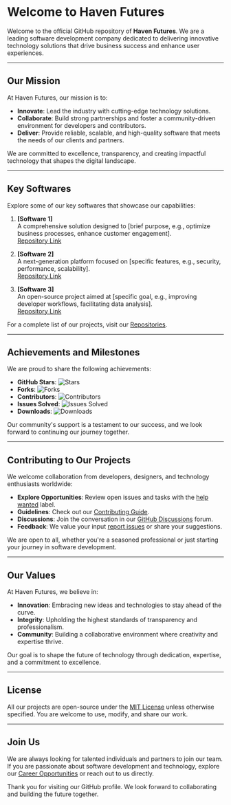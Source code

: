# Welcome to Haven Futures

Welcome to the official GitHub repository of **Haven Futures**. We are a leading software development company dedicated to delivering innovative technology solutions that drive business success and enhance user experiences.

---

## Our Mission
At Haven Futures, our mission is to:
- **Innovate**: Lead the industry with cutting-edge technology solutions.
- **Collaborate**: Build strong partnerships and foster a community-driven environment for developers and contributors.
- **Deliver**: Provide reliable, scalable, and high-quality software that meets the needs of our clients and partners.

We are committed to excellence, transparency, and creating impactful technology that shapes the digital landscape.

---

## Key Softwares
Explore some of our key softwares that showcase our capabilities:

1. **[Software 1]**  
   A comprehensive solution designed to [brief purpose, e.g., optimize business processes, enhance customer engagement].  
   [Repository Link](https://github.com/havenfutures/project-name-1)

2. **[Software 2]**  
   A next-generation platform focused on [specific features, e.g., security, performance, scalability].  
   [Repository Link](https://github.com/havenfutures/project-name-2)

3. **[Software 3]**  
   An open-source project aimed at [specific goal, e.g., improving developer workflows, facilitating data analysis].  
   [Repository Link](https://github.com/havenfutures/project-name-3)

For a complete list of our projects, visit our [Repositories](https://github.com/orgs/HavenFutures/repositories).

---

## Achievements and Milestones
We are proud to share the following achievements:

- **GitHub Stars**: ![Stars](https://img.shields.io/github/stars/havenfutures?style=flat-square)
- **Forks**: ![Forks](https://img.shields.io/github/forks/havenfutures?style=flat-square)
- **Contributors**: ![Contributors](https://img.shields.io/github/contributors/havenfutures?style=flat-square)
- **Issues Solved**: ![Issues Solved](https://img.shields.io/github/issues-closed/havenfutures?style=flat-square)
- **Downloads**: ![Downloads](https://img.shields.io/github/downloads/havenfutures?style=flat-square)

Our community's support is a testament to our success, and we look forward to continuing our journey together.

---

## Contributing to Our Projects
We welcome collaboration from developers, designers, and technology enthusiasts worldwide:

- **Explore Opportunities**: Review open issues and tasks with the [help wanted](https://github.com/havenfutures/issues) label.
- **Guidelines**: Check out our [Contributing Guide](https://github.com/havenfutures/contributing).
- **Discussions**: Join the conversation in our [GitHub Discussions](https://github.com/orgs/havenfutures/discussions) forum.
- **Feedback**: We value your input [report issues](https://github.com/havenfutures/project/issues) or share your suggestions.

We are open to all, whether you're a seasoned professional or just starting your journey in software development.

---

## Our Values
At Haven Futures, we believe in:

- **Innovation**: Embracing new ideas and technologies to stay ahead of the curve.
- **Integrity**: Upholding the highest standards of transparency and professionalism.
- **Community**: Building a collaborative environment where creativity and expertise thrive.

Our goal is to shape the future of technology through dedication, expertise, and a commitment to excellence.

---

## License
All our projects are open-source under the [MIT License](https://github.com/havenfutures/repository-name/blob/main/LICENSE) unless otherwise specified. You are welcome to use, modify, and share our work.

---

## Join Us
We are always looking for talented individuals and partners to join our team. If you are passionate about software development and technology, explore our [Career Opportunities](https://www.havenfutures.com/careers) or reach out to us directly.

Thank you for visiting our GitHub profile. We look forward to collaborating and building the future together.
